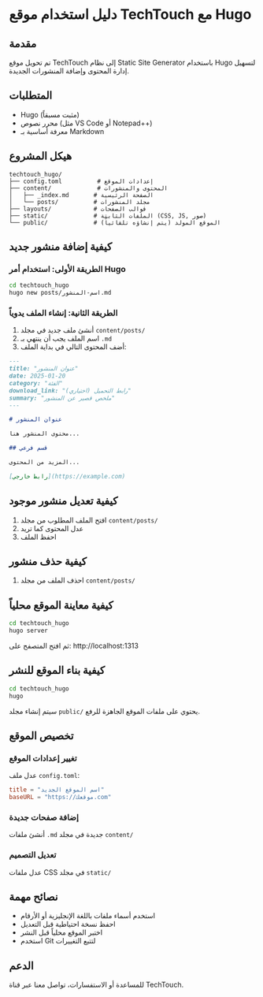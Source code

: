 # دليل استخدام موقع TechTouch مع Hugo

## مقدمة
تم تحويل موقع TechTouch إلى نظام Static Site Generator باستخدام Hugo لتسهيل إدارة المحتوى وإضافة المنشورات الجديدة.

## المتطلبات
- Hugo (مثبت مسبقاً)
- محرر نصوص (مثل VS Code أو Notepad++)
- معرفة أساسية بـ Markdown

## هيكل المشروع
```
techtouch_hugo/
├── config.toml          # إعدادات الموقع
├── content/             # المحتوى والمنشورات
│   ├── _index.md       # الصفحة الرئيسية
│   └── posts/          # مجلد المنشورات
├── layouts/            # قوالب الصفحات
├── static/             # الملفات الثابتة (CSS, JS, صور)
└── public/             # الموقع المولد (يتم إنشاؤه تلقائياً)
```

## كيفية إضافة منشور جديد

### الطريقة الأولى: استخدام أمر Hugo
```bash
cd techtouch_hugo
hugo new posts/اسم-المنشور.md
```

### الطريقة الثانية: إنشاء الملف يدوياً
1. أنشئ ملف جديد في مجلد `content/posts/`
2. اسم الملف يجب أن ينتهي بـ `.md`
3. أضف المحتوى التالي في بداية الملف:

```markdown
---
title: "عنوان المنشور"
date: 2025-01-20
category: "الفئة"
download_link: "رابط التحميل (اختياري)"
summary: "ملخص قصير عن المنشور"
---

# عنوان المنشور

محتوى المنشور هنا...

## قسم فرعي

المزيد من المحتوى...

[رابط خارجي](https://example.com)
```

## كيفية تعديل منشور موجود
1. افتح الملف المطلوب من مجلد `content/posts/`
2. عدل المحتوى كما تريد
3. احفظ الملف

## كيفية حذف منشور
1. احذف الملف من مجلد `content/posts/`

## كيفية معاينة الموقع محلياً
```bash
cd techtouch_hugo
hugo server
```
ثم افتح المتصفح على: http://localhost:1313

## كيفية بناء الموقع للنشر
```bash
cd techtouch_hugo
hugo
```
سيتم إنشاء مجلد `public/` يحتوي على ملفات الموقع الجاهزة للرفع.

## تخصيص الموقع

### تغيير إعدادات الموقع
عدل ملف `config.toml`:
```toml
title = "اسم الموقع الجديد"
baseURL = "https://موقعك.com"
```

### إضافة صفحات جديدة
أنشئ ملفات `.md` جديدة في مجلد `content/`

### تعديل التصميم
عدل ملفات CSS في مجلد `static/`

## نصائح مهمة
- استخدم أسماء ملفات باللغة الإنجليزية أو الأرقام
- احفظ نسخة احتياطية قبل التعديل
- اختبر الموقع محلياً قبل النشر
- استخدم Git لتتبع التغييرات

## الدعم
للمساعدة أو الاستفسارات، تواصل معنا عبر قناة TechTouch.



<!-- Minor change to trigger Netlify redeploy -->



<!-- Forced rebuild trigger -->

